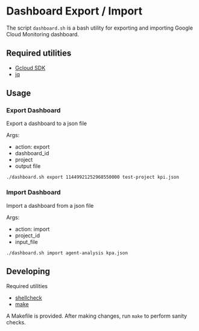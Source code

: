 # Dashboard Export / Import

The script `dashboard.sh` is a bash utility for exporting and
importing Google Cloud Monitoring dashboard.

## Required utilities

- [Gcloud SDK](https://cloud.google.com/sdk/docs/install)
- [jq](https://stedolan.github.io/jq/)

## Usage

### Export Dashboard

Export a dashboard to a json file

Args:
- action: export
- dashboard_id
- project
- output file

```
./dashboard.sh export 11449921252968550000 test-project kpi.json
```

### Import Dashboard

Import a dashboard from a json file

Args:
- action: import
- project_id
- input_file

```
./dashboard.sh import agent-analysis kpa.json
```

## Developing

Required utilities
- [shellcheck](https://www.shellcheck.net/)
- [make](https://www.gnu.org/software/make/)

A Makefile is provided. After making changes, run `make` to
perform sanity checks.
